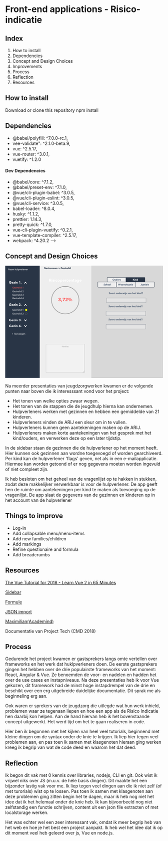 # Front-end applications - Risico-indicatie

## Index

1. How to install
2. Dependencies
3. Concept and Design Choices
4. Improvements
5. Process
6. Reflection
7. Resources

## How to install

Download or clone this repository
npm install

## Dependencies

- @babel/polyfill: ^7.0.0-rc.1,
- vee-validate": ^2.1.0-beta.9,
- vue: ^2.5.17,
- vue-router: ^3.0.1,
- vuetify: ^1.2.0

#### Dev Dependencies

- @babel/core: ^7.1.2,
- @babel/preset-env: ^7.1.0,
- @vue/cli-plugin-babel: ^3.0.5,
- @vue/cli-plugin-eslint: ^3.0.5,
- @vue/cli-service: ^3.0.5,
- babel-loader: ^8.0.4,
- husky: ^1.1.2,
- prettier: 1.14.3,
- pretty-quick: ^1.7.0,
- vue-cli-plugin-vuetify: ^0.2.1,
- vue-template-compiler: ^2.5.17,
- webpack: ^4.20.2 -->

## Concept and Design Choices

![alt text](https://github.com/sjerrietukkel/frontend-applications/blob/master/src/images/sketch_concept.png "Concept gemaakt na de sprekers van de jeugdzorg")

Na meerder presentaties van jeugdzorgwerken kwamen er de volgende punten naar boven die ik interesssant vond voor het project:

- Het tonen van welke opties zwaar wegen.
- Het tonen van de stappen die de jeugdhulp hierna kan ondernemen.
- Hulpverleners werken met gezinnen en hebben een gemiddelde van 21 kinderen.
- Hulpverleners vinden de ARIJ een sleur om in te vullen.
- Hulpverleners kunnen geen aantekeningen maken op de ARIJ.
- Hulpverleners maken korte aantekeningen van het gesprek met het kind/ouders, en verwerken deze op een later tijdstip.

In de sidebar staan de gezinnen die de hulpverlener op het moment heeft. Hier kunnen ook gezinnen aan wordne toegevoegd of worden gearchiveerd. Per kind kan de hulpverlener 'flags' geven, net als in een e-mailapplicatie. Hiermee kan worden getoond of er nog gegevens moeten worden ingevuld of niet compleet zijn.

Ik heb besloten om het geheel van de vragenlijst op te hakken in stukken, zodat deze makkelijker verwerkbaar is voor de hulpverlener. De app geeft hen de ruimte om aantekeningen per kind te maken als toevoeging op de vragenlijst. De app slaat de gegevens van de gezinnen en kinderen op in het account van de hulpverlener

## Things to improve

- Log-in
- Add collapsable menu/menu-items
- Add new families/children
- Add markings
- Refine questionaire and formula
- Add breadcrumbs

## Resources

[The Vue Tutorial for 2018 - Learn Vue 2 in 65 Minutes](https://www.youtube.com/watch?v=78tNYZUS-ps)

[Sidebar](https://lusaxweb.github.io/vuesax/components/sideBar.html#default)

[Formule](https://alligator.io/vuejs/computed-properties/)

[JSON import](https://stackoverflow.com/questions/45565349/how-to-acces-external-json-file-objects-in-vue-js-app)

[Maximilian(Academind)](https://www.youtube.com/watch?v=4lk9-PYensI&t=446s)

Documentatie van Project Tech (CMD 2018)

## Process

Gedurende het project kwamen er gastsprekers langs omte vertellen over frameworks en het werk dat huklpverleners doen. De eerste gastsprekers gingen het hebben over de drie populairste frameworks van het moment: React, Angular & Vue. Ze benoemden de voor- en nadelen en hadden het over de use cases en instapniveaus. Na deze presentaties heb ik voor Vue gekozen, dit framework had de minst hoge instapdrempel van de drie en beschikt over een erg uitgebreide duidelijke documentatie. Dit sprak me als beginneling erg aan.

Ook waren er sprekers van de jeugdzorg die uitlegde wat hun werk inhield, problemen waar ze tegenaan liepen en hoe een app als de Risico Indicatie hen daarbij kon helpen. Aan de hand hiervan heb ik het bovenstaande concept uitgewerkt. Het werd tijd om het te gaan realiseren in code.

Hier ben ik begonnen met het kijken van heel veel tutorials, beginnend met kleine dingen om de syntax onder de knie te krijgen. Ik liep hier tegen veel problemen aan, en pas toen ik samen met klasgenoten hieraan ging werken kreeg ik begrip van wat de code deed en waarom het dat deed.

## Reflection

Ik begon dit vak met 0 kennis over libraries, nodejs, CLI en git. Ook wist ik vrijwel niks over JS (m.u.v. de héle basis dingen). Dit maakte het een bijzonder lastig vak voor me. Ik liep tegen veel dingen aan die ik niet zelf (of met turorials) wist op te lossen. Pas toen ik samen met klasgenoten aan deze problemen ging zitten begin het te dagen, maar ik heb nog niet het idee dat ik het helemaal onder de knie heb. Ik kan bijvoorbeeld nog niet zelfstandig een functie schrijven, content uit een json file extracten of met localstorage werken.

Het was echter wel een zeer interessant vak, omdat ik meer begrip heb van het web en hoe je het best een project aanpakt. Ik heb wel het idee dat ik op dit moment veel heb geleerd over js, Vue en node.js.
